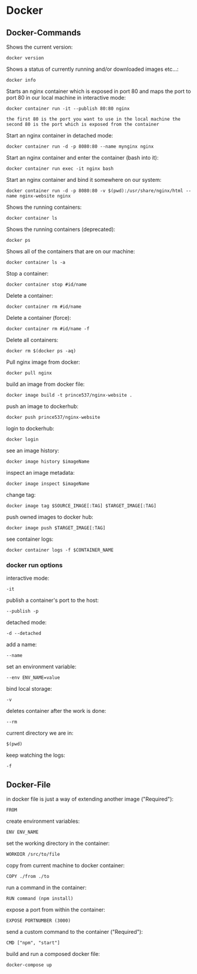 # Docker

## Docker-Commands

Shows the current version:

`docker version`

Shows a status of currently running and/or downloaded images etc...:

`docker info`

Starts an nginx container which is exposed in port 80 and maps the port to port 80 in our local machine in interactive mode:

`docker container run -it --publish 80:80 nginx`

`the first 80 is the port you want to use in the local machine the second 80 is the port which is exposed from the container`

Start an nginx container in detached mode:

`docker container run -d -p 8080:80 --name mynginx nginx`

Start an nginx container and enter the container (bash into it):

`docker container run exec -it nginx bash`

Start an nginx container and bind it somewhere on our system:

`docker container run -d -p 8080:80 -v $(pwd):/usr/share/nginx/html --name nginx-website nginx`

Shows the running containers:

`docker container ls`

Shows the running containers (deprecated):

`docker ps`

Shows all of the containers that are on our machine:

`docker container ls -a`

Stop a container:

`docker container stop #id/name`

Delete a container:

`docker container rm #id/name`

Delete a container (force):

`docker container rm #id/name -f`

Delete all containers:

`docker rm $(docker ps -aq)`

Pull nginx image from docker:

`docker pull nginx`

build an image from docker file:

`docker image build -t prince537/nginx-website .`

push an image to dockerhub:

`docker push prince537/nginx-website`

login to dockerhub:

`docker login`

see an image history:

`docker image history $imageName`

inspect an image metadata:

`docker image inspect $imageName`

change tag:

`docker image tag $SOURCE_IMAGE[:TAG] $TARGET_IMAGE[:TAG]`

push owned images to docker hub:

`docker image push $TARGET_IMAGE[:TAG]`

see container logs:

`docker container logs -f $CONTAINER_NAME`

### docker run options

interactive mode:

`-it`

publish a container's port to the host:

`--publish -p`

detached mode:

`-d --detached`

add a name:

`--name`

set an environment variable:

`--env ENV_NAME=value`

bind local storage:

`-v`

deletes container after the work is done:

`--rm`

current directory we are in:

`$(pwd)`

keep watching the logs:

`-f`

## Docker-File

in docker file is just a way of extending another image ("Required"):

`FROM`

create environment variables:

`ENV ENV_NAME`

set the working directory in the container:

`WORKDIR /src/to/file`

copy from current machine to docker container:

`COPY ./from ./to`

run a command in the container:

`RUN command (npm install)`

expose a port from within the container:

`EXPOSE PORTNUMBER (3000)`

send a custom command to the container ("Required"):

`CMD ["npm", "start"]`

build and run a composed docker file:

`docker-compose up`
